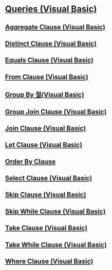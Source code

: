 # [Queries (Visual Basic)](queries.md)
## [Aggregate Clause (Visual Basic)](aggregate-clause.md)
## [Distinct Clause (Visual Basic)](distinct-clause.md)
## [Equals Clause (Visual Basic)](equals-clause.md)
## [From Clause (Visual Basic)](from-clause.md)
## [Group By 절(Visual Basic)](group-by-clause.md)
## [Group Join Clause (Visual Basic)](group-join-clause.md)
## [Join Clause (Visual Basic)](join-clause.md)
## [Let Clause (Visual Basic)](let-clause.md)
## [Order By Clause](TocOutOfQuery)
## [Select Clause (Visual Basic)](select-clause.md)
## [Skip Clause (Visual Basic)](skip-clause.md)
## [Skip While Clause (Visual Basic)](skip-while-clause.md)
## [Take Clause (Visual Basic)](take-clause.md)
## [Take While Clause (Visual Basic)](take-while-clause.md)
## [Where Clause (Visual Basic)](where-clause.md)
